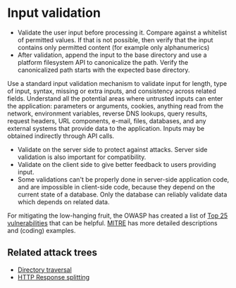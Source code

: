 # Input validation

* Validate the user input before processing it. Compare against a whitelist of permitted values. If that is not 
possible, then verify that the input contains only permitted content (for example only alphanumerics)
* After validation, append the input to the base directory and use a platform filesystem API to canonicalize the path. 
Verify the canonicalized path starts with the expected base directory. 

Use a standard input validation mechanism to validate input for length, type of input, syntax, missing or extra inputs, and consistency across related fields. Understand all the potential areas where untrusted inputs can enter the application: parameters or arguments, cookies, anything read from the network, environment variables, reverse DNS lookups, query results, request headers, URL components, e-mail, files, databases, and any external systems that provide data to the application. Inputs may be obtained indirectly through API calls.

* Validate on the server side to protect against attacks. Server side validation is also important for compatibility.
* Validate on the client side to give better feedback to users providing input.
* Some validations can't be properly done in server-side application code, and are impossible in client-side code, because they depend on the current state of a database. Only the database can reliably validate data which depends on related data.

For mitigating the low-hanging fruit, the OWASP has created a list of [Top 25 vulnerabilities](https://cwe.mitre.org/top25/archive/2020/2020_cwe_top25.html) that can be helpful. [MITRE](https://cwe.mitre.org) has more detailed descriptions and (coding) examples.

## Related attack trees

* [Directory traversal](attack-trees:docs/server/traversal)
* [HTTP Response splitting](attack-trees:docs/server/response-splitting)